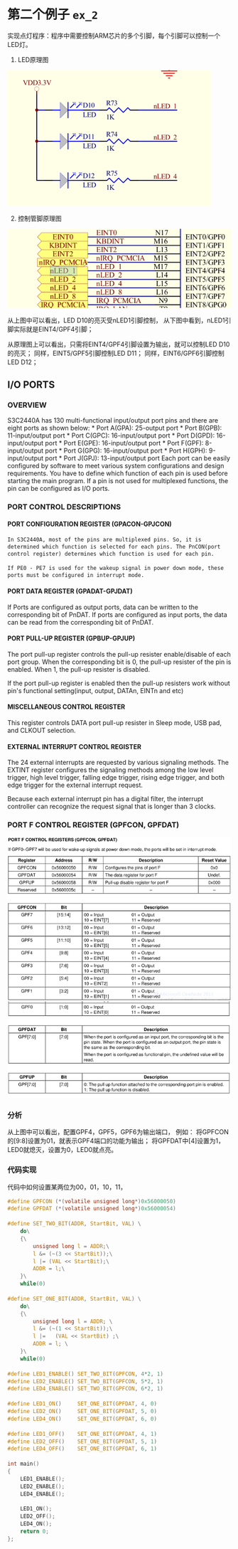 # 第二个例子 `ex_2`
实现点灯程序：程序中需要控制ARM芯片的多个引脚，每个引脚可以控制一个LED灯。

1. LED原理图

![LED原理图](https://github.com/kongdehua/uboot/raw/master/stage1/ex_2/image/led.png "LED原理图")

2. 控制管脚原理图

![控制管脚原理图](https://github.com/kongdehua/uboot/raw/master/stage1/ex_2/image/gpio.png "控制管脚LED原理图")

从上图中可以看出，LED D10的亮灭受nLED1引脚控制，
从下图中看到，nLED1引脚实际就是EINT4/GPF4引脚；

从原理图上可以看出，只需将EINT4/GPF4引脚设置为输出，就可以控制LED D10的亮灭；
同样，EINT5/GPF5引脚控制LED D11；
同样，EINT6/GPF6引脚控制LED D12；

## I/O PORTS

### OVERVIEW
S3C2440A has 130 multi-functional input/output port pins and there are eight ports as shown below:
	* Port A(GPA): 25-output port
	* Port B(GPB): 11-input/output port
	* Port C(GPC): 16-input/output port
	* Port D(GPD): 16-input/output port
	* Port E(GPE): 16-input/output port
	* Port F(GPF):  8-input/output port
	* Port G(GPG): 16-input/output port
	* Port H(GPH):  9-input/output port
	* Port J(GPJ): 13-input/output port
Each port can be easily configured by software to meet various system configurations and design requirements. You have to define which function of each pin is used before starting the main program. If a pin is not used for multiplexed functions, the pin can be configured as I/O ports.

### PORT CONTROL DESCRIPTIONS
#### PORT CONFIGURATION REGISTER (GPACON-GPJCON)
	In S3C2440A, most of the pins are multiplexed pins. So, it is determined which function is selected for each pins. The PnCON(port control register) determines which function is used for each pin.

	If PE0 - PE7 is used for the wakeup signal in power down mode, these ports must be configured in interrupt mode.

#### PORT DATA REGISTER (GPADAT-GPJDAT)
  If Ports are configured as output ports, data can be written to the corresponding bit of PnDAT. If ports are configured as input ports, the data can be read from the corresponding bit of PnDAT.

#### PORT PULL-UP REGISTER (GPBUP-GPJUP)
  The port pull-up register controls the pull-up resister enable/disable of each port group. When the corresponding bit is 0, the pull-up resister of the pin is enabled. When 1, the pull-up resister is disabled.

  If the port pull-up register is enabled then the pull-up resisters work without pin's functional setting(input, output, DATAn, EINTn and etc)

#### MISCELLANEOUS CONTROL REGISTER
  This register controls DATA port pull-up resister in Sleep mode, USB pad, and CLKOUT selection.

#### EXTERNAL INTERRUPT CONTROL REGISTER
  The 24 external interrupts are requested by various signaling methods. The EXTINT register configures the signaling methods among the low level trigger, high level trigger, falling edge trigger, rising edge trigger, and both edge trigger for the external interrupt request.

  Because each external interrupt pin has a digital filter, the interrupt controller can recognize the request signal that is longer than 3 clocks.

### PORT F CONTROL REGISTER (GPFCON, GPFDAT)
![GPF控制寄存器](https://github.com/kongdehua/uboot/raw/master/stage1/ex_2/image/gpio_register.png "GPF控制寄存器")
![GPF控制寄存器续](https://github.com/kongdehua/uboot/raw/master/stage1/ex_2/image/gpio_register_2.png "GPF控制寄存器续")

### 分析
从上图中可以看出，配置GPF4，GPF5，GPF6为输出端口，
例如：
将GPFCON的[9:8]设置为01，就表示GPF4端口的功能为输出；
将GPFDAT中[4]设置为1，LED0就熄灭，设置为0，LED0就点亮。

### 代码实现
代码中如何设置某两位为00，01，10，11， 

```c 
#define GPFCON (*(volatile unsigned long*)0x56000050)
#define GPFDAT (*(volatile unsigned long*)0x56000054)

#define SET_TWO_BIT(ADDR, StartBit, VAL) \
	do\
	{\
		unsigned long l = ADDR;\
		l &= (~(3 << StartBit));\
		l |= (VAL << StartBit);\
		ADDR = l;\
	}\
	while(0)

#define SET_ONE_BIT(ADDR, StartBit, VAL) \
	do\
	{\
		unsigned long l = ADDR; \
		l &= (~(1 << StartBit));\
		l |=   (VAL << StartBit) ;\
		ADDR = l; \
	}\
	while(0)

#define LED1_ENABLE() SET_TWO_BIT(GPFCON, 4*2, 1)
#define LED2_ENABLE() SET_TWO_BIT(GPFCON, 5*2, 1)
#define LED4_ENABLE() SET_TWO_BIT(GPFCON, 6*2, 1)

#define LED1_ON()     SET_ONE_BIT(GPFDAT, 4, 0)  
#define LED2_ON()     SET_ONE_BIT(GPFDAT, 5, 0)  
#define LED4_ON()     SET_ONE_BIT(GPFDAT, 6, 0)  

#define LED1_OFF()    SET_ONE_BIT(GPFDAT, 4, 1)  
#define LED2_OFF()    SET_ONE_BIT(GPFDAT, 5, 1)  
#define LED4_OFF()    SET_ONE_BIT(GPFDAT, 6, 1)  
	
int main()
{
	LED1_ENABLE();
	LED2_ENABLE();
	LED4_ENABLE();

	LED1_ON();
	LED2_OFF();
	LED4_ON();
	return 0;
};
```

